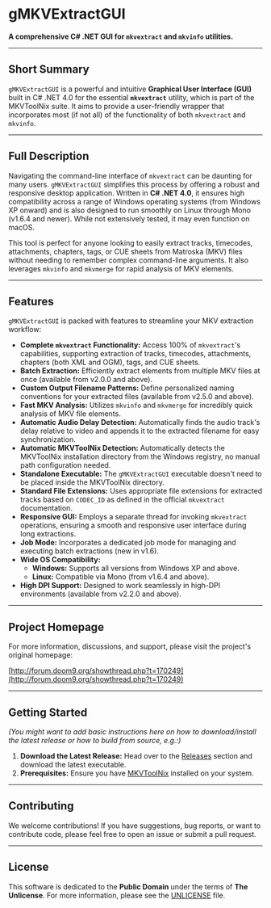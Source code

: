 # gMKVExtractGUI

**A comprehensive C# .NET GUI for `mkvextract` and `mkvinfo` utilities.**

---

## Short Summary

`gMKVExtractGUI` is a powerful and intuitive **Graphical User Interface (GUI)** built in C# .NET 4.0 for the essential **`mkvextract`** utility, which is part of the MKVToolNix suite. It aims to provide a user-friendly wrapper that incorporates most (if not all) of the functionality of both `mkvextract` and `mkvinfo`.

---

## Full Description

Navigating the command-line interface of `mkvextract` can be daunting for many users. `gMKVExtractGUI` simplifies this process by offering a robust and responsive desktop application. Written in **C# .NET 4.0**, it ensures high compatibility across a range of Windows operating systems (from Windows XP onward) and is also designed to run smoothly on Linux through Mono (v1.6.4 and newer). While not extensively tested, it may even function on macOS.

This tool is perfect for anyone looking to easily extract tracks, timecodes, attachments, chapters, tags, or CUE sheets from Matroska (MKV) files without needing to remember complex command-line arguments. It also leverages `mkvinfo` and `mkvmerge` for rapid analysis of MKV elements.

---

## Features

`gMKVExtractGUI` is packed with features to streamline your MKV extraction workflow:

* **Complete `mkvextract` Functionality:** Access 100% of `mkvextract`'s capabilities, supporting extraction of tracks, timecodes, attachments, chapters (both XML and OGM), tags, and CUE sheets.
* **Batch Extraction:** Efficiently extract elements from multiple MKV files at once (available from v2.0.0 and above).
* **Custom Output Filename Patterns:** Define personalized naming conventions for your extracted files (available from v2.5.0 and above).
* **Fast MKV Analysis:** Utilizes `mkvinfo` and `mkvmerge` for incredibly quick analysis of MKV file elements.
* **Automatic Audio Delay Detection:** Automatically finds the audio track's delay relative to video and appends it to the extracted filename for easy synchronization.
* **Automatic MKVToolNix Detection:** Automatically detects the MKVToolNix installation directory from the Windows registry, no manual path configuration needed.
* **Standalone Executable:** The `gMKVExtractGUI` executable doesn't need to be placed inside the MKVToolNix directory.
* **Standard File Extensions:** Uses appropriate file extensions for extracted tracks based on `CODEC_ID` as defined in the official `mkvextract` documentation.
* **Responsive GUI:** Employs a separate thread for invoking `mkvextract` operations, ensuring a smooth and responsive user interface during long extractions.
* **Job Mode:** Incorporates a dedicated job mode for managing and executing batch extractions (new in v1.6).
* **Wide OS Compatibility:**
    * **Windows:** Supports all versions from Windows XP and above.
    * **Linux:** Compatible via Mono (from v1.6.4 and above).
* **High DPI Support:** Designed to work seamlessly in high-DPI environments (available from v2.2.0 and above).

---

## Project Homepage

For more information, discussions, and support, please visit the project's original homepage:

[http://forum.doom9.org/showthread.php?t=170249](http://forum.doom9.org/showthread.php?t=170249)

---

## Getting Started

*(You might want to add basic instructions here on how to download/install the latest release or how to build from source, e.g.:)*

1.  **Download the Latest Release:** Head over to the [Releases](https://github.com/Gpower2/gMKVExtractGUI/releases) section and download the latest executable.
2.  **Prerequisites:** Ensure you have [MKVToolNix](https://mkvtoolnix.download/) installed on your system.

---

## Contributing

We welcome contributions! If you have suggestions, bug reports, or want to contribute code, please feel free to open an issue or submit a pull request.

---

## License

This software is dedicated to the **Public Domain** under the terms of **The Unlicense**.
For more information, please see the [UNLICENSE](https://unlicense.org/) file.
